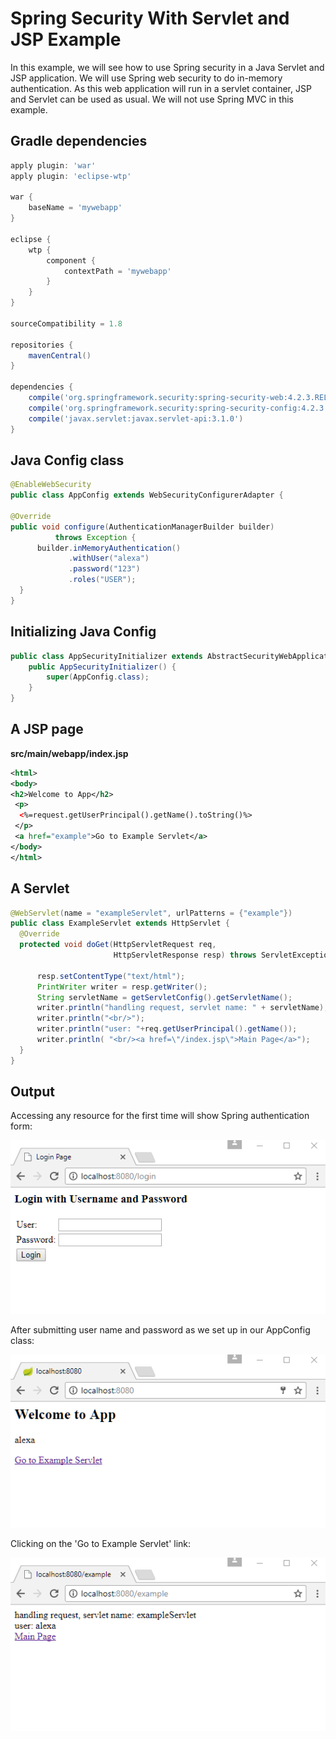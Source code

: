 # Spring Security With Servlet and JSP Example

In this example, we will see how to use Spring security in a Java Servlet and JSP application. We will use Spring web security to do in-memory authentication. As this web application will run in a servlet container, JSP and Servlet can be used as usual. We will not use Spring MVC in this example.

## Gradle dependencies

```gradle
apply plugin: 'war'
apply plugin: 'eclipse-wtp'

war {
	baseName = 'mywebapp'
}

eclipse {
	wtp {
		component {
			contextPath = 'mywebapp'
		}
	}
}

sourceCompatibility = 1.8

repositories {
	mavenCentral()
}

dependencies {
	compile('org.springframework.security:spring-security-web:4.2.3.RELEASE')
	compile('org.springframework.security:spring-security-config:4.2.3.RELEASE')
	compile('javax.servlet:javax.servlet-api:3.1.0')
}
```

## Java Config class

```java
@EnableWebSecurity
public class AppConfig extends WebSecurityConfigurerAdapter {

@Override
public void configure(AuthenticationManagerBuilder builder)
          throws Exception {
      builder.inMemoryAuthentication()
             .withUser("alexa")
             .password("123")
             .roles("USER");
  }
}
```

## Initializing Java Config

```java
public class AppSecurityInitializer extends AbstractSecurityWebApplicationInitializer {
	public AppSecurityInitializer() {
   		super(AppConfig.class);
	}
}
```

## A JSP page

**src/main/webapp/index.jsp**

```xml
<html>
<body>
<h2>Welcome to App</h2>
 <p>
  <%=request.getUserPrincipal().getName().toString()%>
 </p>
 <a href="example">Go to Example Servlet</a>
</body>
</html>
```

## A Servlet

```java
@WebServlet(name = "exampleServlet", urlPatterns = {"example"})
public class ExampleServlet extends HttpServlet {
  @Override
  protected void doGet(HttpServletRequest req,
                       HttpServletResponse resp) throws ServletException, IOException {

      resp.setContentType("text/html");
      PrintWriter writer = resp.getWriter();
      String servletName = getServletConfig().getServletName();
      writer.println("handling request, servlet name: " + servletName);
      writer.println("<br/>");
      writer.println("user: "+req.getUserPrincipal().getName());
      writer.println( "<br/><a href=\"/index.jsp\">Main Page</a>");
  }
}
```

## Output

Accessing any resource for the first time will show Spring authentication form:

![module](images/output.png)

After submitting user name and password as we set up in our AppConfig class:

![module](images/output2.png)

Clicking on the 'Go to Example Servlet' link:

![module](images/output3.png)
